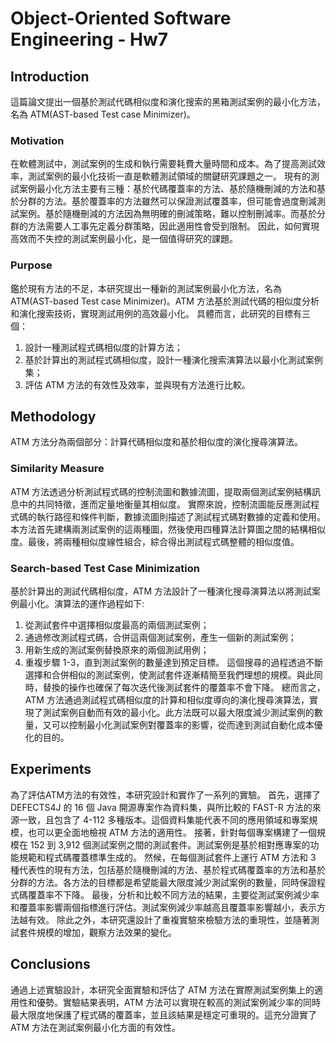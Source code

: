 #  Object-Oriented Software Engineering - Hw7
## Introduction
這篇論文提出一個基於測試代碼相似度和演化搜索的黑箱測試案例的最小化方法，名為 ATM(AST-based Test case Minimizer)。

### Motivation
在軟體測試中，測試案例的生成和執行需要耗費大量時間和成本。為了提高測試效率，測試案例的最小化技術一直是軟體測試領域的關鍵研究課題之一。
現有的測試案例最小化方法主要有三種：基於代碼覆蓋率的方法、基於隨機刪減的方法和基於分群的方法。基於覆蓋率的方法雖然可以保證測試覆蓋率，但可能會過度刪減測試案例。基於隨機刪減的方法因為無明確的刪減策略，難以控制刪減率。而基於分群的方法需要人工事先定義分群策略，因此適用性會受到限制。
因此，如何實現高效而不失控的測試案例最小化，是一個值得研究的課題。
### Purpose
鑑於現有方法的不足，本研究提出一種新的測試案例最小化方法，名為 ATM(AST-based Test case Minimizer)。ATM 方法基於測試代碼的相似度分析和演化搜索技術，實現測試用例的高效最小化。
具體而言，此研究的目標有三個：
1. 設計一種測試程式碼相似度的計算方法；
2. 基於計算出的測試程式碼相似度，設計一種演化搜索演算法以最小化測試案例集；
3. 評估 ATM 方法的有效性及效率，並與現有方法進行比較。
## Methodology
ATM 方法分為兩個部分：計算代碼相似度和基於相似度的演化搜尋演算法。
### Similarity Measure
ATM 方法透過分析測試程式碼的控制流圖和數據流圖，提取兩個測試案例結構訊息中的共同特徵，進而定量地衡量其相似度。 
實際來說，控制流圖能反應測試程式碼的執行路徑和條件判斷，數據流圖則描述了測試程式碼對數據的定義和使用。本方法首先建構兩測試案例的這兩種圖，然後使用四種算法計算圖之間的結構相似度。最後，將兩種相似度線性組合，綜合得出測試程式碼整體的相似度值。
### Search-based Test Case Minimization
基於計算出的測試代碼相似度，ATM 方法設計了一種演化搜尋演算法以將測試案例最小化。演算法的運作過程如下:
1. 從測試套件中選擇相似度最高的兩個測試案例；
2. 通過修改測試程式碼，合併這兩個測試案例，產生一個新的測試案例； 
3. 用新生成的測試案例替換原來的兩個測試用例； 
4. 重複步驟 1-3，直到測試案例的數量達到預定目標。
這個搜尋的過程透過不斷選擇和合併相似的測試案例，使測試套件逐漸精簡至我們理想的規模。與此同時，替換的操作也確保了每次迭代後測試套件的覆蓋率不會下降。
總而言之，ATM 方法通過測試程式碼相似度的計算和相似度導向的演化搜尋演算法，實現了測試案例自動而有效的最小化。此方法既可以最大限度減少測試案例的數量，又可以控制最小化測試案例對覆蓋率的影響，從而達到測試自動化成本優化的目的。
## Experiments
為了評估ATM方法的有效性，本研究設計和實作了一系列的實驗。
首先，選擇了 DEFECTS4J 的 16 個 Java 開源專案作為資料集，與所比較的 FAST-R 方法的來源一致，且包含了 4-112 多種版本。這個資料集能代表不同的應用領域和專案規模，也可以更全面地檢視 ATM 方法的適用性。
接著，針對每個專案構建了一個規模在 152 到 3,912 個測試案例之間的測試套件。測試案例是基於相對應專案的功能規範和程式碼覆蓋標準生成的。
然候，在每個測試套件上運行 ATM 方法和 3 種代表性的現有方法，包括基於隨機刪減的方法、基於程式碼覆蓋率的方法和基於分群的方法。各方法的目標都是希望能最大限度減少測試案例的數量，同時保證程式碼覆蓋率不下降。
最後，分析和比較不同方法的結果，主要從測試案例減少率和覆蓋率影響兩個指標進行評估。測試案例減少率越高且覆蓋率影響越小，表示方法越有效。
除此之外，本研究還設計了重複實驗來檢驗方法的重現性，並隨著測試套件規模的增加，觀察方法效果的變化。
## Conclusions
通過上述實驗設計，本研究全面實驗和評估了 ATM 方法在實際測試案例集上的適用性和優勢。實驗結果表明，ATM 方法可以實現在較高的測試案例減少率的同時最大限度地保護了程式碼的覆蓋率，並且該結果是穩定可重現的。這充分證實了 ATM 方法在測試案例最小化方面的有效性。